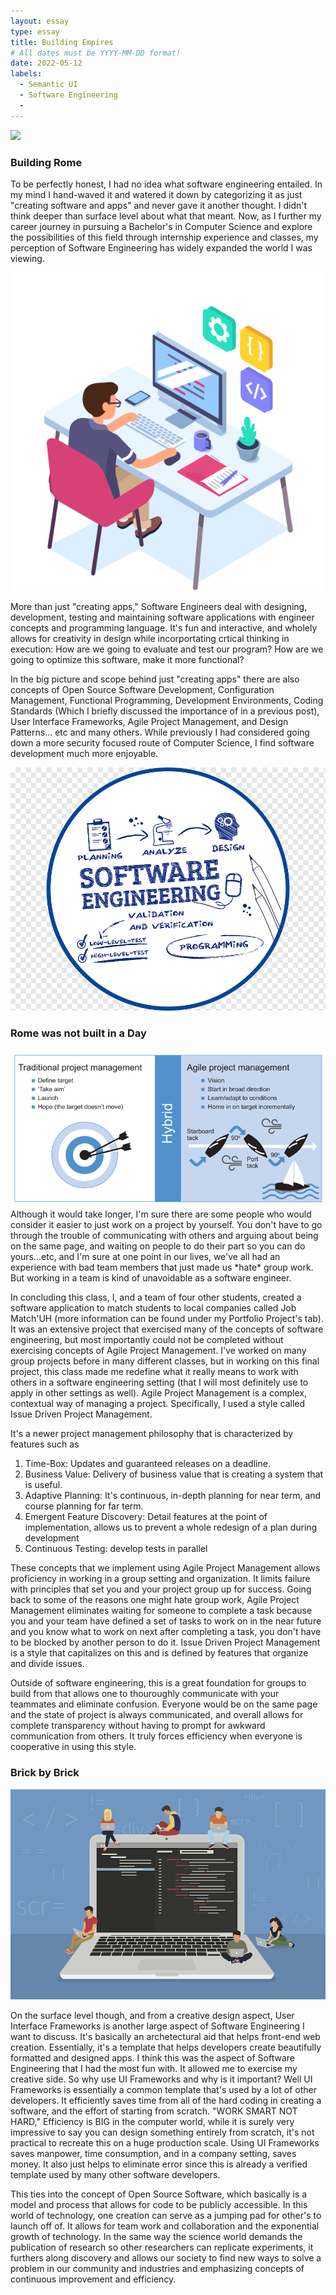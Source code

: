 ```yaml
---
layout: essay
type: essay
title: Building Empires
# All dates must be YYYY-MM-DD format!
date: 2022-05-12
labels:
  - Semantic UI
  - Software Engineering
  - 
---
```

<img class="ui large centered image" src="https://images.unsplash.com/photo-1508490471538-3b55918b83d8?ixlib=rb-1.2.1&ixid=MnwxMjA3fDB8MHxwaG90by1wYWdlfHx8fGVufDB8fHx8&auto=format&fit=crop&w=871&q=80">

### Building Rome

To be perfectly honest, I had no idea what software engineering entailed. In my mind I hand-waved it and watered it down by categorizing it as just "creating software and apps" and never gave it another thought. I didn't think deeper than surface level about what that meant. Now, as I further my career journey in pursuing a Bachelor's in Computer Science and explore the possibilities of this field through internship experience and classes, my perception of Software Engineering has widely expanded the world I was viewing. 

<img class="ui large centered image" src="../images/computer.png">

More than just "creating apps," Software Engineers deal with designing, development, testing and maintaining software applications with engineer concepts and programming language. It's fun and interactive, and wholely allows for creativity in design while incorportating crtical thinking in execution: How are we going to evaluate and test our program? How are we going to optimize this software, make it more functional? 

In the big picture and scope behind just "creating apps" there are also concepts of Open Source Software Development, Configuration Management, Functional Programming, Development Environments, Coding Standards (Which I briefly discussed the importance of in a previous post), User Interface Frameworks, Agile Project Management, and Design Patterns... etc and many others. While previously I had considered going down a more security focused route of Computer Science, I find software development much more enjoyable. 

<img class="ui small floated image" src="../images/softwareengineering.png">


### Rome was not built in a Day

<img class="ui small floated image" src="../images/projectmanagement.png">
Although it would take longer, I'm sure there are some people who would consider it easier to just work on a project by yourself. You don't have to go through the trouble of communicating with others and arguing about being on the same page, and waiting on people to do their part so you can do yours...etc, and I'm sure at one point in our lives, we've all had an experience with bad team members that just made us *hate* group work. But working in a team is kind of unavoidable as a software engineer. 

In concluding this class, I, and a team of four other students, created a software application to match students to local companies called Job Match'UH (more information can be found under my Portfolio Project's tab). It was an extensive project that exercised many of the concepts of software engineering, but most importantly could not be completed without exercising concepts of Agile Project Management. I've worked on many group projects before in many different classes, but in working on this final project, this class made me redefine what it really means to work with others in a software engineering setting (that I will most definitely use to apply in other settings as well). Agile Project Management is a complex, contextual way of managing a project. Specifically, I used a style called Issue Driven Project Management. 

It's a newer project management philosophy that is characterized by features such as

1. Time-Box: Updates and guaranteed releases on a deadline.
2. Business Value: Delivery of business value that is creating a system that is useful.
3. Adaptive Planning: It's continuous, in-depth planning for near term, and course planning for far term.
4. Emergent Feature Discovery: Detail features at the point of implementation, allows us to prevent a whole redesign of a plan during development
5. Continuous Testing: develop tests in parallel

These concepts that we implement using Agile Project Management allows proficiency in working in a group setting and organization. It limits failure with principles that set you and your project group up for success. Going back to some of the reasons one might hate group work, Agile Project Management eliminates waiting for someone to complete a task because you and your team have defined a set of tasks to work on in the near future and you know what to work on next after completing a task, you don't have to be blocked by another person to do it. Issue Driven Project Management is a style that capitalizes on this and is defined by features that organize and divide issues.

Outside of software engineering, this is a great foundation for groups to build from that allows one to thouroughly communicate with your teammates and eliminate confusion. Everyone would be on the same page and the state of project is always communicated, and overall allows for complete transparency without having to prompt for awkward communication from others. It truly forces efficiency when everyone is cooperative in using this style. 

### Brick by Brick

<img class="ui tiny image" src="../images/software.jpg">

On the surface level though, and from a creative design aspect, User Interface Frameworks is another large aspect of Software Engineering I want to discuss. It's basically an archetectural aid that helps front-end web creation. Essentially, it's a template that helps developers create beautifully formatted and designed apps. I think this was the aspect of Software Engineering that I had the most fun with. It allowed me to exercise my creative side. So why use UI Frameworks and why is it important? Well UI Frameworks is essentially a common template that's used by a lot of other developers. It efficiently saves time from all of the hard coding in creating a software, and the effort of starting from scratch. "WORK SMART NOT HARD," Efficiency is BIG in the computer world, while it is surely very impressive to say you can design something entirely from scratch, it's not practical to recreate this on a huge production scale. Using UI Frameworks saves manpower, time consumption, and in a company setting, saves money. It also just helps to eliminate error since this is already a verified template used by many other software developers. 

This ties into the concept of Open Source Software, which basically is a model and process that allows for code to be publicly accessible. In this world of technology, one creation can serve as a jumping pad for other's to launch off of. It allows for team work and collaboration and the exponential growth of technology. In the same way the science world demands the publication of research so other researchers can replicate experiments, it furthers along discovery and allows our society to find new ways to solve a problem in our community and industries and emphasizing concepts of continuous improvement and efficiency.  

